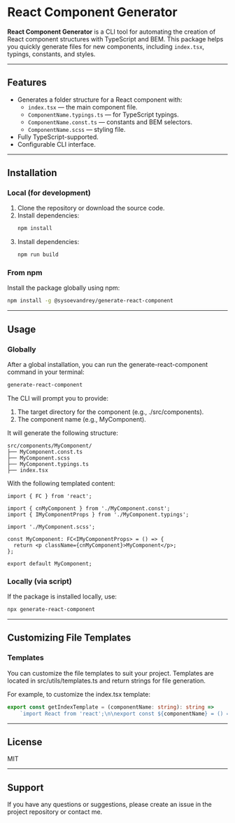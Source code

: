 # React Component Generator

**React Component Generator** is a CLI tool for automating the creation of React component structures with TypeScript and BEM. This package helps you quickly generate files for new components, including `index.tsx`, typings, constants, and styles.

---

## Features

-   Generates a folder structure for a React component with:
    -   `index.tsx` — the main component file.
    -   `ComponentName.typings.ts` — for TypeScript typings.
    -   `ComponentName.const.ts` — constants and BEM selectors.
    -   `ComponentName.scss` — styling file.
-   Fully TypeScript-supported.
-   Configurable CLI interface.

---

## Installation

### Local (for development)

1. Clone the repository or download the source code.
2. Install dependencies:
    ```bash
    npm install
    ```
3. Install dependencies:
    ```bash
    npm run build
    ```

### From npm

Install the package globally using npm:

```bash
npm install -g @sysoevandrey/generate-react-component
```

---

## Usage

### Globally

After a global installation, you can run the generate-react-component command in your terminal:

```bash
generate-react-component
```

The CLI will prompt you to provide:

1. The target directory for the component (e.g., ./src/components).
2. The component name (e.g., MyComponent).

It will generate the following structure:

```
src/components/MyComponent/
├── MyComponent.const.ts
├── MyComponent.scss
├── MyComponent.typings.ts
├── index.tsx
```

With the following templated content:

```
import { FC } from 'react';

import { cnMyComponent } from './MyComponent.const';
import { IMyComponentProps } from './MyComponent.typings';

import './MyComponent.scss';

const MyComponent: FC<IMyComponentProps> = () => {
  return <p className={cnMyComponent}>MyComponent</p>;
};

export default MyComponent;
```

### Locally (via script)

If the package is installed locally, use:

```bash
npx generate-react-component
```

---

## Customizing File Templates

### Templates

You can customize the file templates to suit your project. Templates are located in src/utils/templates.ts and return strings for file generation.

For example, to customize the index.tsx template:

```typescript
export const getIndexTemplate = (componentName: string): string =>
    `import React from 'react';\n\nexport const ${componentName} = () => {\n  return <div>${componentName}</div>;\n};\n`;
```

---

## License

MIT

---

## Support

If you have any questions or suggestions, please create an issue in the project repository or contact me.
